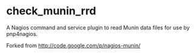 check_munin_rrd
===============

A Nagios command and service plugin to read Munin data files for use by pnp4nagios.

Forked from http://code.google.com/p/nagios-munin/
